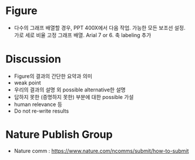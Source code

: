 # Figure
- 다수의 그래프 배열할 경우, PPT 400X에서 다음 작업. 가능한 모든 보조선 설정. 가로 세로 비율 고정 그래프 배열. Arial 7 or 6. 축 labeling 추가
# Discussion
- Figure의 결과의 간단한 요약과 의미
- weak point
- 우리의 결과의 설명 외 possible alternative한 설명
- 답하지 못한 (증명하지 못한) 부분에 대한 possible 가설
- human relevance 등
- Do not re-write results
# Nature Publish Group
- Nature comm : https://www.nature.com/ncomms/submit/how-to-submit
